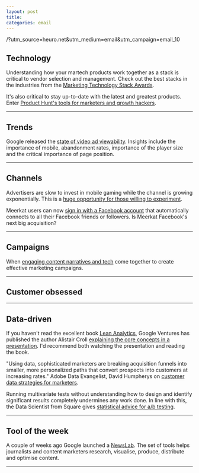 ```yaml
---
layout: post
title:
categories: email
---
```


/?utm_source=heuro.net&utm_medium=email&utm_campaign=email_10

## Technology

Understanding how your martech products work together as a stack is critical to vendor selection and management. Check out the best stacks in the industries from the [Marketing Technology Stack Awards][martechstack].

[martechstack]:http://chiefmartec.com/2015/06/21-marketing-technology-stacks-shared-stackies-awards/?utm_source=heuro.net&utm_medium=email&utm_campaign=email_10

It's also critical to stay up-to-date with the latest and greatest products. Enter [Product Hunt's tools for marketers and growth hackers][phgrowth].

[phgrowth]:http://www.producthunt.com/e/tools-for-marketers-growth-hackers/?utm_source=heuro.net&utm_medium=email&utm_campaign=email_10

***

## Trends

Google released the [state of video ad viewability][googlevid]. Insights include the importance of mobile, abandonment rates, importance of the player size and the critical importance of page position.

[googlevid]:http://think.storage.googleapis.com/docs/are-your-videos-making-an-impression.pdf

***

## Channels

Advertisers are slow to invest in mobile gaming while the channel is growing exponentially. This is a [huge opportunity for those willing to experiment][mobgame].

[mobgame]:http://www.emarketer.com/Article.aspx?R=1012694&utm_source=heuro.net&utm_medium=email&utm_campaign=email_10

Meerkat users can now [sign in with a Facebook account][meerkatfb] that automatically connects to all their Facebook friends or followers. Is Meerkat Facebook's next big acquisition?

[meerkatfb]:http://www.l2inc.com/meerkat-pivots-to-facebook-with-new-update/2015/?utm_source=heuro.net&utm_medium=email&utm_campaign=email_10

***

## Campaigns

When [engaging content narratives and tech][contenttech] come together to create effective marketing campaigns.

[contenttech]:https://builtvisible.com/marketing-dev-tech-content-future/?utm_source=heuro.net&utm_medium=email&utm_campaign=email_10

***

## Customer obsessed

***

## Data-driven

If you haven't read the excellent book [Lean Analytics][leanan], Google Ventures has published the author Alistair Croll [explaining the core concepts in a presentation][leananpres]. I'd recommend both watching the presentation and reading the book.

[leanan]:http://leananalyticsbook.com/?utm_source=heuro.net&utm_medium=email&utm_campaign=email_10

[leananpres]:https://www.gv.com/lib/lean-analytics/?utm_source=heuro.net&utm_medium=email&utm_campaign=email_10

"Using data, sophisticated marketers are breaking acquisition funnels into smaller, more personalized paths that convert prospects into customers at increasing rates." Adobe Data Evangelist, David Humpherys on [customer data strategies for marketers][custdatastrat].

[custdatastrat]:http://www.cmo.com/articles/2015/7/7/customer-data-strategies-for-marketers.html?utm_source=heuro.net&utm_medium=email&utm_campaign=email_10

Running multivariate tests without understanding how to design and identify significant results completely undermines any work done. In line with this, the Data Scientist from Square gives [statistical advice for a/b testing][abstats].

[abstats]:http://insightdatascience.com/blog/ab_testing_statistics.html?utm_source=heuro.net&utm_medium=email&utm_campaign=email_10

***

## Tool of the week

A couple of weeks ago Google launched a [NewsLab][googlenewslab]. The set of tools helps journalists and content marketers research, visualise, produce, distribute and optimise content.

[googlenewslab]:https://newslab.withgoogle.com/?utm_source=heuro.net&utm_medium=email&utm_campaign=email_10

***
